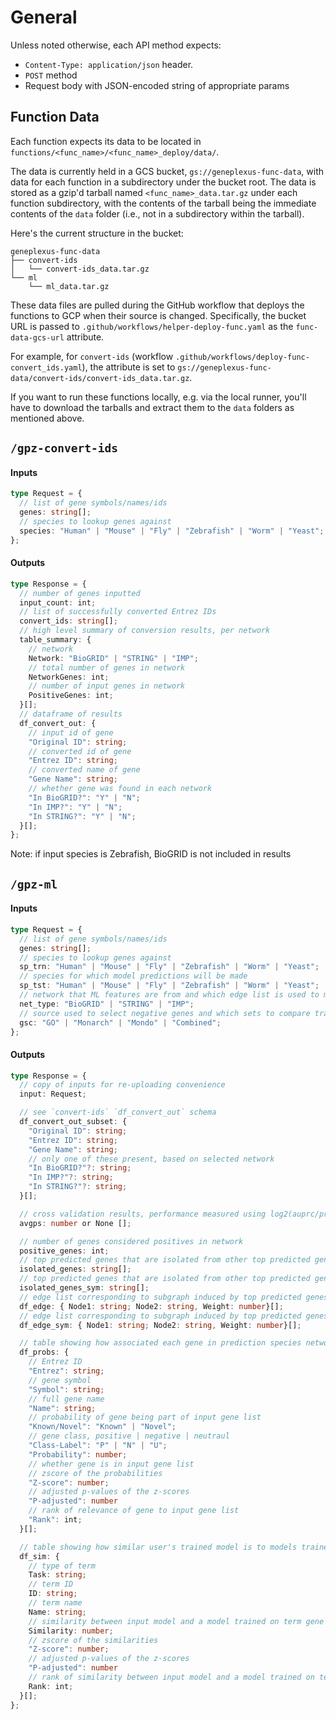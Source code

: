 # General

Unless noted otherwise, each API method expects:

- `Content-Type: application/json` header.
- `POST` method
- Request body with JSON-encoded string of appropriate params

## Function Data

Each function expects its data to be located in `functions/<func_name>/<func_name>_deploy/data/`.

The data is currently held in a GCS bucket, `gs://geneplexus-func-data`, with
data for each function in a subdirectory under the bucket root. The data is
stored as a gzip'd tarball named `<func_name>_data.tar.gz` under each function
subdirectory, with the contents of the tarball being the immediate contents of the
`data` folder (i.e., not in a subdirectory within the tarball).

Here's the current structure in the bucket:

```
geneplexus-func-data
├── convert-ids
│   └── convert-ids_data.tar.gz
└── ml
    └── ml_data.tar.gz
```

These data files are pulled during the GitHub workflow that deploys the
functions to GCP when their source is changed. Specifically, the bucket URL is
passed to `.github/workflows/helper-deploy-func.yaml` as the `func-data-gcs-url`
attribute.

For example, for `convert-ids` (workflow
`.github/workflows/deploy-func-convert_ids.yaml`), the attribute is set to
`gs://geneplexus-func-data/convert-ids/convert-ids_data.tar.gz`.

If you want to run these functions locally, e.g. via the local runner,
you'll have to download the tarballs and extract them to the `data`
folders as mentioned above.

## `/gpz-convert-ids`

#### Inputs

```ts
type Request = {
  // list of gene symbols/names/ids
  genes: string[];
  // species to lookup genes against
  species: "Human" | "Mouse" | "Fly" | "Zebrafish" | "Worm" | "Yeast";
};
```

#### Outputs

```ts
type Response = {
  // number of genes inputted
  input_count: int;
  // list of successfully converted Entrez IDs
  convert_ids: string[];
  // high level summary of conversion results, per network
  table_summary: {
    // network
    Network: "BioGRID" | "STRING" | "IMP";
    // total number of genes in network
    NetworkGenes: int;
    // number of input genes in network
    PositiveGenes: int;
  }[];
  // dataframe of results
  df_convert_out: {
    // input id of gene
    "Original ID": string;
    // converted id of gene
    "Entrez ID": string;
	// converted name of gene
	"Gene Name": string;
    // whether gene was found in each network
    "In BioGRID?": "Y" | "N";
    "In IMP?": "Y" | "N";
    "In STRING?": "Y" | "N";
  }[];
};
```

Note: if input species is Zebrafish, BioGRID is not included in results

## `/gpz-ml`

#### Inputs

```ts
type Request = {
  // list of gene symbols/names/ids
  genes: string[];
  // species to lookup genes against
  sp_trn: "Human" | "Mouse" | "Fly" | "Zebrafish" | "Worm" | "Yeast";
  // species for which model predictions will be made
  sp_tst: "Human" | "Mouse" | "Fly" | "Zebrafish" | "Worm" | "Yeast";
  // network that ML features are from and which edge list is used to make final graph
  net_type: "BioGRID" | "STRING" | "IMP";
  // source used to select negative genes and which sets to compare trained model to
  gsc: "GO" | "Monarch" | "Mondo" | "Combined";
};
```

#### Outputs

```ts
type Response = {
  // copy of inputs for re-uploading convenience
  input: Request;

  // see `convert-ids` `df_convert_out` schema
  df_convert_out_subset: {
    "Original ID": string;
    "Entrez ID": string;
	"Gene Name": string;
    // only one of these present, based on selected network
    "In BioGRID?"?: string;
    "In IMP?"?: string;
    "In STRING?"?: string;
  }[];

  // cross validation results, performance measured using log2(auprc/prior)
  avgps: number or None [];

  // number of genes considered positives in network
  positive_genes: int;
  // top predicted genes that are isolated from other top predicted genes in network (as Entrez IDs)
  isolated_genes: string[];
  // top predicted genes that are isolated from other top predicted genes in network (as gene symbols)
  isolated_genes_sym: string[];
  // edge list corresponding to subgraph induced by top predicted genes (as Entrez IDs)
  df_edge: { Node1: string; Node2: string, Weight: number}[];
  // edge list corresponding to subgraph induced by top predicted genes (as gene symbols)
  df_edge_sym: { Node1: string; Node2: string, Weight: number}[];

  // table showing how associated each gene in prediction species network is to the users gene list
  df_probs: {
    // Entrez ID
    "Entrez": string;
    // gene symbol
    "Symbol": string;
    // full gene name
    "Name": string;
    // probability of gene being part of input gene list
    "Known/Novel": "Known" | "Novel";
    // gene class, positive | negative | neutraul
    "Class-Label": "P" | "N" | "U";
    "Probability": number;
    // whether gene is in input gene list
	// zscore of the probabilities
	"Z-score": number;
	// adjusted p-values of the z-scores
	"P-adjusted": number
    // rank of relevance of gene to input gene list
    "Rank": int; 
  }[];

  // table showing how similar user's trained model is to models trained on known gene sets
  df_sim: {
    // type of term
    Task: string;	  
    // term ID
    ID: string;
    // term name
    Name: string;
    // similarity between input model and a model trained on term gene set
    Similarity: number;
	// zscore of the similarities
	"Z-score": number;
	// adjusted p-values of the z-scores
	"P-adjusted": number
    // rank of similarity between input model and a model trained on term gene set
    Rank: int; 
  }[];
};
```
